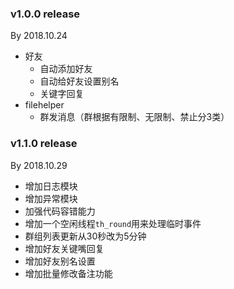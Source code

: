 ### v1.0.0 release
By 2018.10.24
- 好友
    - 自动添加好友
    - 自动给好友设置别名
    - 关键字回复
- filehelper
    - 群发消息（群根据有限制、无限制、禁止分3类）
    
### v1.1.0 release
By 2018.10.29
- 增加日志模块
- 增加异常模块
- 加强代码容错能力
- 增加一个空闲线程`th_round`用来处理临时事件
- 群组列表更新从30秒改为5分钟
- 增加好友关键嘴回复
- 增加好友别名设置
- 增加批量修改备注功能
    

